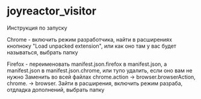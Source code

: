 # joyreactor_visitor

Инструкция по запуску

Chrome - включить режим разработчика, найти в расширениях кнопноку "Load unpacked extension", или как оно там у вас будет называться, выбрать папку

Firefox - переименовать manifest.json.firefox в manifest.json, а manifest.json в manifest.json.chrome, или тупо удалить, если оно вам не нужно
Заменить во всей файлах chrome.action -> browser.browserAction, chrome. -> browser.
Зайти в расширения, включить режим разраба, отдладка дополнений, выбрать папку
 
